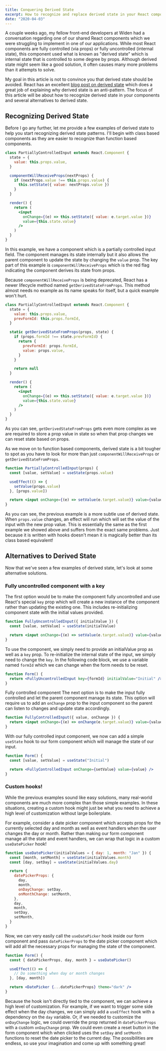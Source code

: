 ```yaml
---
title: Conquering Derived State
excerpt: How to recognize and replace derived state in your React components
date: "2020-04-03"
---
```


A couple weeks ago, my fellow front-end developers at Widen had a conversation
regarding one of our shared React components which we were struggling to
implement in one of our applications. While most React components are fully
controlled (via props) or fully uncontrolled (internal state), this component
used what is known as "derived state" which is internal state that is controlled
to some degree by props. Although derived state might seem like a good solution,
it often causes many more problems than it attempts to solve.

My goal in this article is not to convince you that derived state should be
avoided. React has an excellent
[blog post on derived state](https://reactjs.org/blog/2018/06/07/you-probably-dont-need-derived-state.html)
which does a great job of explaining why derived state is an anti-pattern. The
focus of this article will be about how to recognize derived state in your
components and several alternatives to derived state.

## Recognizing Derived State

Before I go any further, let me provide a few examples of derived state to help
you start recognizing derived state patterns. I'll begin with class based
components as they are easier to recognize than function based components.

```jsx
class PartiallyControlledInput extends React.Component {
  state = {
    value: this.props.value,
  }

  componentWillReceiveProps(nextProps) {
    if (nextProps.value !== this.props.value) {
      this.setState({ value: nextProps.value })
    }
  }

  render() {
    return (
      <input
        onChange={(e) => this.setState({ value: e.target.value })}
        value={this.state.value}
      />
    )
  }
}
```

In this example, we have a component which is a partially controlled input
field. The component manages its state internally but it also allows the parent
component to update the state by changing the `value` prop. The key part of this
example is `componentWillReceiveProps` which is the red flag indicating the
component derives its state from props.

Because `componentWillReceiveProps` is being deprecated, React has a newer
lifecycle method named `getDerivedStateFromProps`. This method almost needs no
example as its name speaks for itself, but a quick example won't hurt.

```jsx
class PartiallyControlledInput extends React.Component {
  state = {
    value: this.props.value,
    prevFormId: this.props.formId,
  }

  static getDerivedStateFromProps(props, state) {
    if (props.formId !== state.prevFormId) {
      return {
        prevFormId: props.formId,
        value: props.value,
      }
    }

    return null
  }

  render() {
    return (
      <input
        onChange={(e) => this.setState({ value: e.target.value })}
        value={this.state.value}
      />
    )
  }
}
```

As you can see, `getDerivedStateFromProps` gets even more complex as we are
required to store a prop value in state so when that prop changes we can reset
state based on props.

As we move on to function based components, derived state is a bit tougher to
spot as you have to look for more than just `componentWillReceiveProps` or
`getDerivedStateFromProps`.

```jsx
function PartiallyControlledInput(props) {
  const [value, setValue] = useState(props.value)

  useEffect(() => {
    setValue(props.value)
  }, [props.value])

  return <input onChange={(e) => setValue(e.target.value)} value={value} />
}
```

As you can see, the previous example is a more subtle use of derived state. When
`props.value` changes, an effect will run which will set the value of the input
with the new prop value. This is essentially the same as the first example we
showed above and suffers from the exact same problems. Just because it is
written with hooks doesn't mean it is magically better than its class based
equivalent!

## Alternatives to Derived State

Now that we've seen a few examples of derived state, let's look at some
alternative solutions.

### Fully uncontrolled component with a key

The first option would be to make the component fully uncontrolled and use
React's special `key` prop which will create a new instance of the component
rather than updating the existing one. This includes re-initializing component
state with the initial values provided.

```jsx
function FullyUncontrolledInput({ initialValue }) {
  const [value, setValue] = useState(initialValue)

  return <input onChange={(e) => setValue(e.target.value)} value={value} />
}
```

To use the component, we simply need to provide an initialValue prop as well as
a `key` prop. To re-initialize the internal state of the input, we simply need
to change the `key`. In the following code block, we use a variable named
`formId` which we can change when the form needs to be reset.

```jsx
function Form() {
  return <FullyUncontrolledInput key={formId} initialValue="Initial" />
}
```

Fully controlled component The next option is to make the input fully controlled
and let the parent component manage its state. This option will require us to
add an `onChange` prop to the input component so the parent can listen to
changes and update state accordingly.

```jsx
function FullyControlledInput({ value, onChange }) {
  return <input onChange={(e) => onChange(e.target.value)} value={value} />
}
```

With our fully controlled input component, we now can add a simple `useState`
hook to our form component which will manage the state of our input.

```jsx
function Form() {
  const [value, setValue] = useState("Initial")

  return <FullyControlledInput onChange={setValue} value={value} />
}
```

### Custom hooks!

While the previous examples sound like easy solutions, many real-world
components are much more complex than those simple examples. In these
situations, creating a custom hook might just be what you need to achieve a high
level of customization without large boilerplate.

For example, consider a date picker component which accepts props for the
currently selected day and month as well as event handlers when the user changes
the day or month. Rather than making our form component manage all the state and
event handlers, we can wrap that logic in a custom `useDatePicker` hook!

```js
function useDatePicker(initialValues = { day: 1, month: "Jan" }) {
  const [month, setMonth] = useState(initialValues.month)
  const [day, setDay] = useState(initialValues.day)

  return {
    datePickerProps: {
      day,
      month,
      onDayChange: setDay,
      onMonthChange: setMonth,
    },
    day,
    month,
    setDay,
    setMonth,
  }
}
```

Now, we can very easily call the `useDatePicker` hook inside our form component
and pass `datePickerProps` to the date picker component which will add all the
necessary props for managing the state of the component.

```jsx
function Form() {
  const { datePickerProps, day, month } = useDatePicker()

  useEffect(() => {
    // Do something when day or month changes
  }, [day, month])

  return <DatePicker {...datePickerProps} theme="dark" />
}
```

Because the hook isn't directly tied to the component, we can achieve a high
level of customization. For example, if we want to trigger some side effect when
the day changes, we can simply add a `useEffect` hook with a dependency on the
`day` variable. Or, if we needed to customize the `onDayChange` logic, we could
override the prop returned in `datePickerProps` with a custom `onDayChange`
prop. We could even create a reset button in the form component which when
clicked uses the `setDay` and `setMonth` functions to reset the date picker to
the current day. The possibilities are endless, so use your imagination and come
up with something great!
